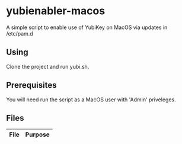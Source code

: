 # yubienabler-macos #
A simple script to enable use of YubiKey on MacOS via updates in /etc/pam.d

## Using ##
Clone the project and run yubi.sh.

## Prerequisites ##
You will need run the script as a MacOS user with 'Admin' priveleges.

## Files ##

File | Purpose
---- | -------
